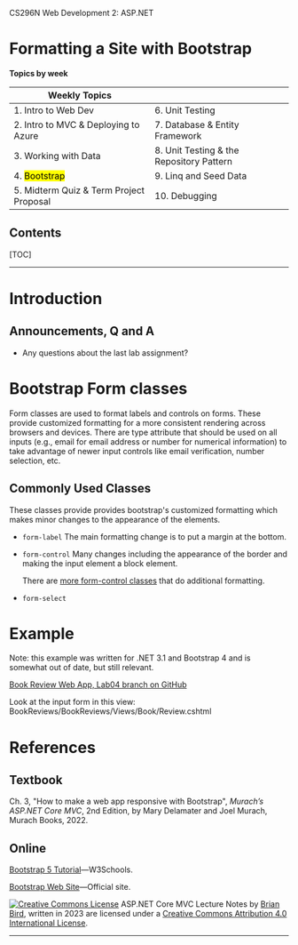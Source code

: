 CS296N Web Development 2: ASP.NET

<h1>Formatting a Site with Bootstrap</h1>

**Topics by week** 

| Weekly Topics                           |                                          |
| --------------------------------------- | ---------------------------------------- |
| 1. Intro to Web Dev                     | 6. Unit Testing                          |
| 2. Intro to MVC & Deploying to Azure    | 7. Database & Entity Framework           |
| 3. Working with Data                    | 8. Unit Testing & the Repository Pattern |
| 4. <mark>Bootstrap</mark>               | 9. Linq and Seed Data                    |
| 5. Midterm Quiz & Term Project Proposal | 10. Debugging                            |

<h2>Contents</h2>

[TOC]

------

# Introduction



## Announcements, Q and A

- Any questions about the last lab assignment?


# Bootstrap Form classes

Form classes are used to format labels and controls on forms. These provide customized formatting for a more consistent rendering across browsers and devices. There are type attribute that should be used on all inputs (e.g., email for email address or number for numerical information) to take advantage of newer input controls like email verification, number selection, etc.

## Commonly Used Classes

These classes provide provides bootstrap's customized formatting which makes minor changes to the appearance of the elements.

- `form-label` The main formatting change is to put a margin at the bottom.
- `form-control` Many changes including the appearance of the border and making the input element a block element.
  
  There are [more form-control classes](https://getbootstrap.com/docs/5.3/forms/form-control/) that do additional formatting.

- `form-select`



# Example

Note: this example was written for .NET 3.1 and Bootstrap 4 and is somewhat out of date, but still relevant.

[Book Review Web App, Lab04 branch on GitHub](https://github.com/ProfBird/CS295N-Fall2020LabExample/tree/lab04)

Look at the input form in this view: BookReviews/BookReviews/Views/Book/Review.cshtml



# References

## Textbook

Ch. 3, "How to make a web app responsive with Bootstrap", *Murach’s ASP.NET Core MVC*, 2nd Edition, by Mary Delamater and Joel Murach, Murach Books, 2022.

## Online

[Bootstrap 5 Tutorial](https://www.w3schools.com/bootstrap5/index.php)&mdash;W3Schools.

[Bootstrap Web Site](http://getbootstrap.com)&mdash;Official site.



[![Creative Commons License](https://i.creativecommons.org/l/by/4.0/80x15.png)](http://creativecommons.org/licenses/by/4.0/) ASP.NET Core MVC Lecture Notes by [Brian Bird](https://birdsbits.blog), written in 2023 are licensed under a [Creative Commons Attribution 4.0 International License](http://creativecommons.org/licenses/by/4.0/). 

------

